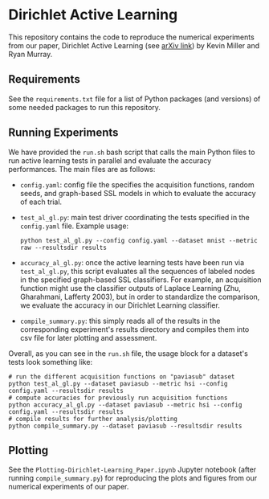 # Dirichlet Active Learning 

This repository contains the code to reproduce the numerical experiments from our paper, Dirichlet Active Learning (see [arXiv link](https://arxiv.org/abs/2311.05501)) by Kevin Miller and Ryan Murray. 

## Requirements

See the ``requirements.txt`` file for a list of Python packages (and versions) of some needed packages to run this repository.

## Running Experiments

We have provided the ``run.sh`` bash script that calls the main Python files to run active learning tests in parallel and evaluate the accuracy performances. The main files are as follows:
* ``config.yaml``: config file the specifies the acquisition functions, random seeds, and graph-based SSL models in which to evaluate the accuracy of each trial.
* ``test_al_gl.py``: main test driver coordinating the tests  specified in the ``config.yaml`` file. Example usage: 

    ``python test_al_gl.py --config config.yaml --dataset mnist --metric raw --resultsdir results``
* ``accuracy_al_gl.py``: once the active learning tests have been run via ``test_al_gl.py``, this script evaluates all the sequences of labeled nodes in the specified graph-based SSL classifiers. For example, an acquisition function might use the classifier outputs of Laplace Learning (Zhu, Gharahmani, Lafferty 2003), but in order to standardize the comparison, we evaluate the accuracy in our Dirichlet Learning classifier. 
* ``compile_summary.py``: this simply reads all of the results in the corresponding experiment's results directory and compiles them into csv file for later plotting and assessment. 

Overall, as you can see in the ``run.sh`` file, the usage block for a dataset's tests look something like:
```
# run the different acquisition functions on "paviasub" dataset
python test_al_gl.py --dataset paviasub --metric hsi --config config.yaml --resultsdir results 
# compute accuracies for previously run acquisition functions
python accuracy_al_gl.py --dataset paviasub --metric hsi --config config.yaml --resultsdir results
# compile results for further analysis/plotting
python compile_summary.py --dataset paviasub --resultsdir results
```

## Plotting

See the ``Plotting-Dirichlet-Learning_Paper.ipynb`` Jupyter notebook (after running ``compile_summary.py``) for reproducing the plots and figures from our numerical experiments of our paper. 


